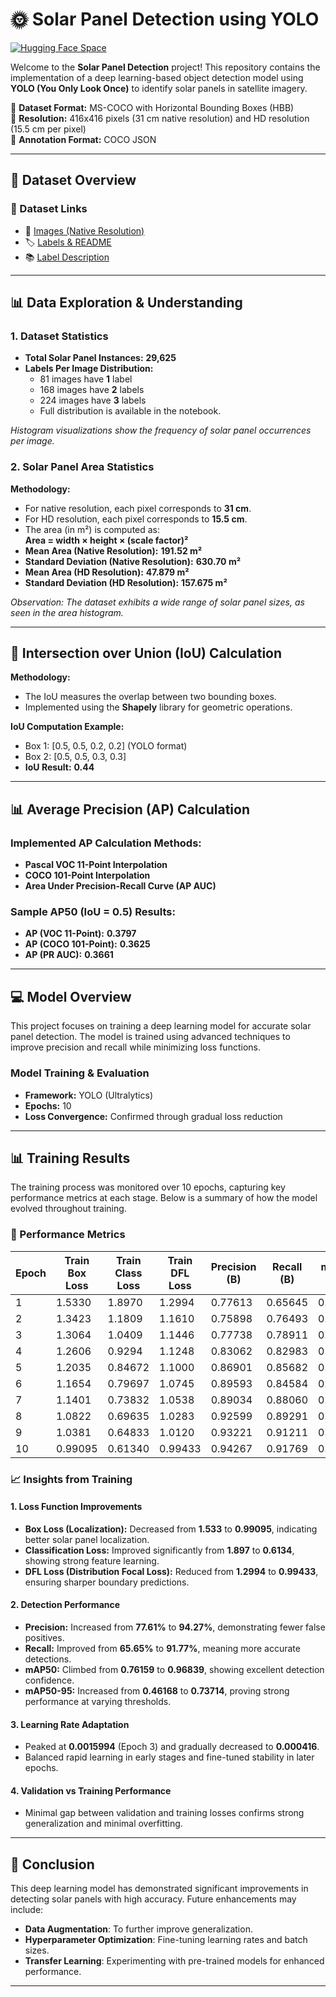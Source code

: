 # 🌞 Solar Panel Detection using YOLO

[![Hugging Face Space](https://img.shields.io/badge/🤖%20Hugging%20Face-Space-yellow)](https://huggingface.co/spaces/Aumkeshchy2003/Solar_Panel_detection)

Welcome to the **Solar Panel Detection** project! This repository contains the implementation of a deep learning-based object detection model using **YOLO (You Only Look Once)** to identify solar panels in satellite imagery.

📌 **Dataset Format:** MS-COCO with Horizontal Bounding Boxes (HBB)  
📌 **Resolution:** 416x416 pixels (31 cm native resolution) and HD resolution (15.5 cm per pixel)  
📌 **Annotation Format:** COCO JSON  

---

## 📂 Dataset Overview

### 🔗 Dataset Links
- 📸 [Images (Native Resolution)](https://drive.google.com/drive/folders/13QfMQ-7OdWKw-LR8DmypKwSHtI0Hk2wh?usp=sharing)
- 🏷️ [Labels & README](https://drive.google.com/drive/folders/13QfMQ-7OdWKw-LR8DmypKwSHtI0Hk2wh?usp=sharing)
- 📚 [Label Description](https://figshare.com/articles/dataset/Solar_Panel_Object_Labels/22081091)

---

## 📊 Data Exploration & Understanding

### 1. Dataset Statistics

- **Total Solar Panel Instances:** **29,625**
- **Labels Per Image Distribution:**  
  - 81 images have **1** label  
  - 168 images have **2** labels  
  - 224 images have **3** labels  
  - Full distribution is available in the notebook.

*Histogram visualizations show the frequency of solar panel occurrences per image.*

### 2. Solar Panel Area Statistics

**Methodology:**  
- For native resolution, each pixel corresponds to **31 cm**.  
- For HD resolution, each pixel corresponds to **15.5 cm**.  
- The area (in m²) is computed as:  
  **Area = width × height × (scale factor)²**
- **Mean Area (Native Resolution):** **191.52 m²**  
- **Standard Deviation (Native Resolution):** **630.70 m²**
- **Mean Area (HD Resolution):** **47.879 m²**  
- **Standard Deviation (HD Resolution):** **157.675 m²**


*Observation: The dataset exhibits a wide range of solar panel sizes, as seen in the area histogram.*

---

## 👔 Intersection over Union (IoU) Calculation

**Methodology:**
- The IoU measures the overlap between two bounding boxes.
- Implemented using the **Shapely** library for geometric operations.

**IoU Computation Example:**
- Box 1: [0.5, 0.5, 0.2, 0.2] (YOLO format)
- Box 2: [0.5, 0.5, 0.3, 0.3]
- **IoU Result:** **0.44**

---

## 📊 Average Precision (AP) Calculation

### Implemented AP Calculation Methods:
- **Pascal VOC 11-Point Interpolation**
- **COCO 101-Point Interpolation**
- **Area Under Precision-Recall Curve (AP AUC)**

### Sample AP50 (IoU = 0.5) Results:
- **AP (VOC 11-Point):** **0.3797**
- **AP (COCO 101-Point):** **0.3625**
- **AP (PR AUC):** **0.3661**

---

## 💻 Model Overview
This project focuses on training a deep learning model for accurate solar panel detection. The model is trained using advanced techniques to improve precision and recall while minimizing loss functions.

### Model Training & Evaluation
- **Framework:** YOLO (Ultralytics)
- **Epochs:** 10
- **Loss Convergence:** Confirmed through gradual loss reduction

---

## 📊 Training Results
The training process was monitored over 10 epochs, capturing key performance metrics at each stage. Below is a summary of how the model evolved throughout training.

### 🌟 Performance Metrics

| Epoch | Train Box Loss | Train Class Loss | Train DFL Loss | Precision (B) | Recall (B) | mAP50 (B) | mAP50-95 (B) | Val Box Loss | Val Class Loss | Val DFL Loss | Learning Rate |
|-------|---------------|------------------|----------------|---------------|------------|-----------|--------------|--------------|---------------|--------------|---------------|
| 1 | 1.5330 | 1.8970 | 1.2994 | 0.77613 | 0.65645 | 0.76159 | 0.46168 | 1.3809 | 1.5466 | 1.1447 | 0.00066087 |
| 2 | 1.3423 | 1.1809 | 1.1610 | 0.75898 | 0.76493 | 0.80262 | 0.49780 | 1.3030 | 1.4904 | 1.1501 | 0.0011961 |
| 3 | 1.3064 | 1.0409 | 1.1446 | 0.77738 | 0.78911 | 0.84442 | 0.55126 | 1.2991 | 1.0789 | 1.1123 | 0.0015994 |
| 4 | 1.2606 | 0.9294 | 1.1248 | 0.83062 | 0.82983 | 0.88585 | 0.60235 | 1.2200 | 0.96988 | 1.1008 | 0.001406 |
| 5 | 1.2035 | 0.84672 | 1.1000 | 0.86901 | 0.85682 | 0.91622 | 0.64468 | 1.1487 | 0.8344 | 1.0579 | 0.001406 |
| 6 | 1.1654 | 0.79697 | 1.0745 | 0.89593 | 0.84584 | 0.92682 | 0.65240 | 1.1258 | 0.81344 | 1.0481 | 0.001208 |
| 7 | 1.1401 | 0.73832 | 1.0538 | 0.89034 | 0.88060 | 0.93442 | 0.66317 | 1.1227 | 0.73454 | 1.0298 | 0.00101 |
| 8 | 1.0822 | 0.69635 | 1.0283 | 0.92599 | 0.89291 | 0.95554 | 0.69690 | 1.0449 | 0.66122 | 1.0051 | 0.000812 |
| 9 | 1.0381 | 0.64833 | 1.0120 | 0.93221 | 0.91211 | 0.96097 | 0.72211 | 1.0130 | 0.62484 | 0.99192 | 0.000614 |
| 10 | 0.99095 | 0.61340 | 0.99433 | 0.94267 | 0.91769 | 0.96839 | 0.73714 | 0.9753 | 0.59519 | 0.97217 | 0.000416 |

### 📈 Insights from Training

#### 1. Loss Function Improvements
- **Box Loss (Localization):** Decreased from **1.533** to **0.99095**, indicating better solar panel localization.
- **Classification Loss:** Improved significantly from **1.897** to **0.6134**, showing strong feature learning.
- **DFL Loss (Distribution Focal Loss):** Reduced from **1.2994** to **0.99433**, ensuring sharper boundary predictions.

#### 2. Detection Performance
- **Precision:** Increased from **77.61%** to **94.27%**, demonstrating fewer false positives.
- **Recall:** Improved from **65.65%** to **91.77%**, meaning more accurate detections.
- **mAP50:** Climbed from **0.76159** to **0.96839**, showing excellent detection confidence.
- **mAP50-95:** Increased from **0.46168** to **0.73714**, proving strong performance at varying thresholds.

#### 3. Learning Rate Adaptation
- Peaked at **0.0015994** (Epoch 3) and gradually decreased to **0.000416**.
- Balanced rapid learning in early stages and fine-tuned stability in later epochs.

#### 4. Validation vs Training Performance
- Minimal gap between validation and training losses confirms strong generalization and minimal overfitting.

---

## 🎯 Conclusion
This deep learning model has demonstrated significant improvements in detecting solar panels with high accuracy. Future enhancements may include:
- **Data Augmentation**: To further improve generalization.
- **Hyperparameter Optimization**: Fine-tuning learning rates and batch sizes.
- **Transfer Learning**: Experimenting with pre-trained models for enhanced performance.

---
